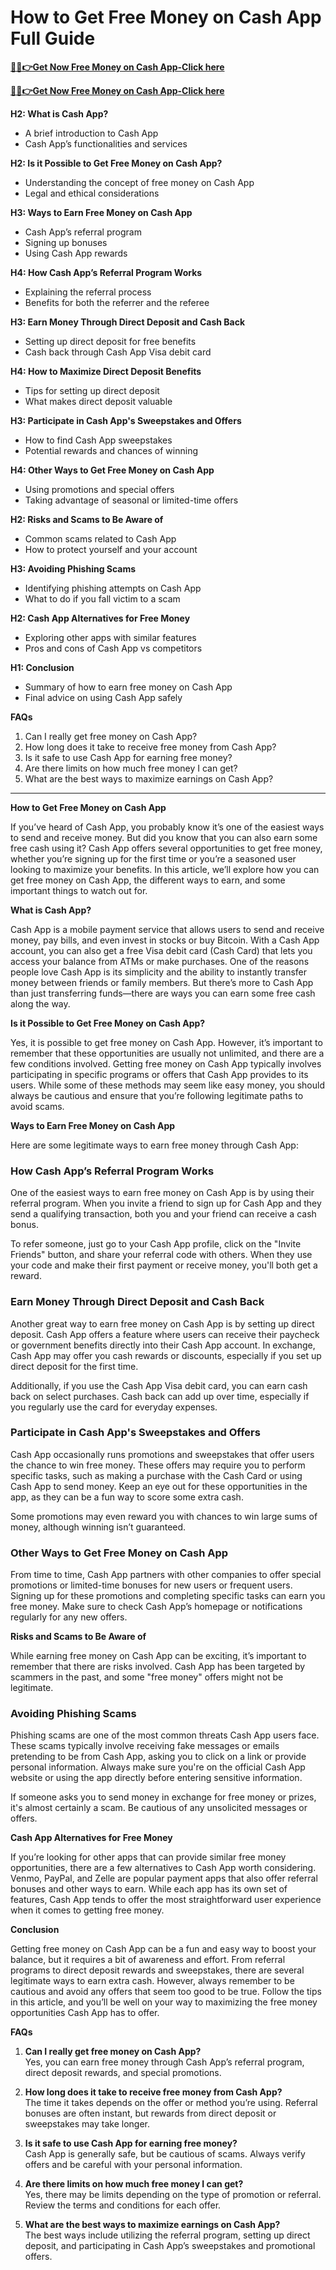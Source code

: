 # How to Get Free Money on Cash App Full Guide
**[🎁💲👉Get Now Free Money on Cash App-Click here](https://amazonbuy.xyz/c/Cassppp)**

**[🎁💲👉Get Now Free Money on Cash App-Click here](https://amazonbuy.xyz/c/Cassppp)**

**H2: What is Cash App?**  
- A brief introduction to Cash App  
- Cash App’s functionalities and services  

**H2: Is it Possible to Get Free Money on Cash App?**  
- Understanding the concept of free money on Cash App  
- Legal and ethical considerations  

**H3: Ways to Earn Free Money on Cash App**  
- Cash App’s referral program  
- Signing up bonuses  
- Using Cash App rewards

**H4: How Cash App’s Referral Program Works**  
- Explaining the referral process  
- Benefits for both the referrer and the referee  

**H3: Earn Money Through Direct Deposit and Cash Back**  
- Setting up direct deposit for free benefits  
- Cash back through Cash App Visa debit card  

**H4: How to Maximize Direct Deposit Benefits**  
- Tips for setting up direct deposit  
- What makes direct deposit valuable  

**H3: Participate in Cash App's Sweepstakes and Offers**  
- How to find Cash App sweepstakes  
- Potential rewards and chances of winning  

**H4: Other Ways to Get Free Money on Cash App**  
- Using promotions and special offers  
- Taking advantage of seasonal or limited-time offers  

**H2: Risks and Scams to Be Aware of**  
- Common scams related to Cash App  
- How to protect yourself and your account  

**H3: Avoiding Phishing Scams**  
- Identifying phishing attempts on Cash App  
- What to do if you fall victim to a scam  

**H2: Cash App Alternatives for Free Money**  
- Exploring other apps with similar features  
- Pros and cons of Cash App vs competitors  

**H1: Conclusion**  
- Summary of how to earn free money on Cash App  
- Final advice on using Cash App safely  

**FAQs**  
1. Can I really get free money on Cash App?  
2. How long does it take to receive free money from Cash App?  
3. Is it safe to use Cash App for earning free money?  
4. Are there limits on how much free money I can get?  
5. What are the best ways to maximize earnings on Cash App?

---

**How to Get Free Money on Cash App**

If you’ve heard of Cash App, you probably know it’s one of the easiest ways to send and receive money. But did you know that you can also earn some free cash using it? Cash App offers several opportunities to get free money, whether you’re signing up for the first time or you’re a seasoned user looking to maximize your benefits. In this article, we’ll explore how you can get free money on Cash App, the different ways to earn, and some important things to watch out for.

**What is Cash App?**

Cash App is a mobile payment service that allows users to send and receive money, pay bills, and even invest in stocks or buy Bitcoin. With a Cash App account, you can also get a free Visa debit card (Cash Card) that lets you access your balance from ATMs or make purchases. One of the reasons people love Cash App is its simplicity and the ability to instantly transfer money between friends or family members. But there’s more to Cash App than just transferring funds—there are ways you can earn some free cash along the way.

**Is it Possible to Get Free Money on Cash App?**

Yes, it is possible to get free money on Cash App. However, it’s important to remember that these opportunities are usually not unlimited, and there are a few conditions involved. Getting free money on Cash App typically involves participating in specific programs or offers that Cash App provides to its users. While some of these methods may seem like easy money, you should always be cautious and ensure that you’re following legitimate paths to avoid scams.

**Ways to Earn Free Money on Cash App**

Here are some legitimate ways to earn free money through Cash App:

### **How Cash App’s Referral Program Works**

One of the easiest ways to earn free money on Cash App is by using their referral program. When you invite a friend to sign up for Cash App and they send a qualifying transaction, both you and your friend can receive a cash bonus. 

To refer someone, just go to your Cash App profile, click on the "Invite Friends" button, and share your referral code with others. When they use your code and make their first payment or receive money, you'll both get a reward.

### **Earn Money Through Direct Deposit and Cash Back**

Another great way to earn free money on Cash App is by setting up direct deposit. Cash App offers a feature where users can receive their paycheck or government benefits directly into their Cash App account. In exchange, Cash App may offer you cash rewards or discounts, especially if you set up direct deposit for the first time.

Additionally, if you use the Cash App Visa debit card, you can earn cash back on select purchases. Cash back can add up over time, especially if you regularly use the card for everyday expenses.

### **Participate in Cash App's Sweepstakes and Offers**

Cash App occasionally runs promotions and sweepstakes that offer users the chance to win free money. These offers may require you to perform specific tasks, such as making a purchase with the Cash Card or using Cash App to send money. Keep an eye out for these opportunities in the app, as they can be a fun way to score some extra cash. 

Some promotions may even reward you with chances to win large sums of money, although winning isn’t guaranteed. 

### **Other Ways to Get Free Money on Cash App**

From time to time, Cash App partners with other companies to offer special promotions or limited-time bonuses for new users or frequent users. Signing up for these promotions and completing specific tasks can earn you free money. Make sure to check Cash App’s homepage or notifications regularly for any new offers.

**Risks and Scams to Be Aware of**

While earning free money on Cash App can be exciting, it’s important to remember that there are risks involved. Cash App has been targeted by scammers in the past, and some "free money" offers might not be legitimate.

### **Avoiding Phishing Scams**

Phishing scams are one of the most common threats Cash App users face. These scams typically involve receiving fake messages or emails pretending to be from Cash App, asking you to click on a link or provide personal information. Always make sure you're on the official Cash App website or using the app directly before entering sensitive information. 

If someone asks you to send money in exchange for free money or prizes, it's almost certainly a scam. Be cautious of any unsolicited messages or offers.

**Cash App Alternatives for Free Money**

If you’re looking for other apps that can provide similar free money opportunities, there are a few alternatives to Cash App worth considering. Venmo, PayPal, and Zelle are popular payment apps that also offer referral bonuses and other ways to earn. While each app has its own set of features, Cash App tends to offer the most straightforward user experience when it comes to getting free money.

**Conclusion**

Getting free money on Cash App can be a fun and easy way to boost your balance, but it requires a bit of awareness and effort. From referral programs to direct deposit rewards and sweepstakes, there are several legitimate ways to earn extra cash. However, always remember to be cautious and avoid any offers that seem too good to be true. Follow the tips in this article, and you’ll be well on your way to maximizing the free money opportunities Cash App has to offer.

**FAQs**

1. **Can I really get free money on Cash App?**  
   Yes, you can earn free money through Cash App’s referral program, direct deposit rewards, and special promotions.

2. **How long does it take to receive free money from Cash App?**  
   The time it takes depends on the offer or method you’re using. Referral bonuses are often instant, but rewards from direct deposit or sweepstakes may take longer.

3. **Is it safe to use Cash App for earning free money?**  
   Cash App is generally safe, but be cautious of scams. Always verify offers and be careful with your personal information.

4. **Are there limits on how much free money I can get?**  
   Yes, there may be limits depending on the type of promotion or referral. Review the terms and conditions for each offer.

5. **What are the best ways to maximize earnings on Cash App?**  
   The best ways include utilizing the referral program, setting up direct deposit, and participating in Cash App’s sweepstakes and promotional offers.
